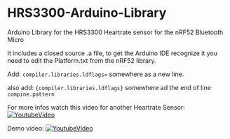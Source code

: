 # HRS3300-Arduino-Library
Arduino Library for the HRS3300 Heartrate sensor for the nRF52 Bluetooth Micro


It includes a closed source .a file, to get the Arduino IDE recognize it you need to edit the Platform.txt from the nRF52 library.


Add: ```compiler.libraries.ldflags=``` somewhere as a new line.

also add: ```{compiler.libraries.ldflags}``` somewhere ad the end of line ```compine.pattern```

For more infos watch this video for another Heartrate Sensor: 
[![YoutubeVideo](https://img.youtube.com/vi/E0W65KbaeA8/0.jpg)](https://www.youtube.com/watch?v=E0W65KbaeA8)

Demo video:
[![YoutubeVideo](https://img.youtube.com/vi/I8Ch9Db_a7M/0.jpg)](https://www.youtube.com/watch?v=I8Ch9Db_a7M)
